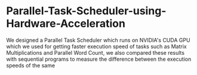 # Parallel-Task-Scheduler-using-Hardware-Acceleration
We designed a Parallel Task Scheduler which runs on NVIDIA's CUDA GPU which we used for getting faster execution speed of tasks such as Matrix Multiplications and Parallel Word Count, we also compared these results with sequential programs to measure the difference between the execution speeds of the same
